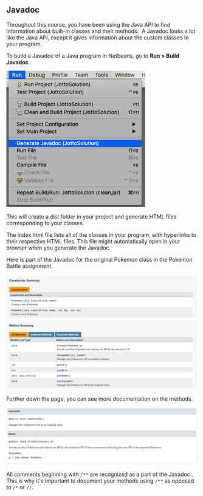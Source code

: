 ## Javadoc

Throughout this course, you have been using the Java API to find information about built-in classes and their methods.  A Javadoc looks a lot like the Java API, except it gives information about the custom classes in your program.

To build a Javadoc of a Java program in Netbeans, go to **Run > Build Javadoc**.

![](../Images/Javadoc.png)

This will create a dist folder in your project and generate HTML files corresponding to your classes. 

The index.html file lists all of the classes in your program, with hyperlinks to their respective HTML files. This file might automatically open in your browser when you generate the Javadoc.  

Here is part of the Javadoc for the original Pokemon class in the Pokemon Battle assignment.

![](../Images/Pokemon_Javadoc_1.png)

Further down the page, you can see more documentation on the methods.

![](../Images/Pokemon_Javadoc_2.png)

All comments beginning with `/**` are recognized as a part of the Javadoc . This is why it's important to document your methods using `/**` as opposed to `/*` or `//`.
